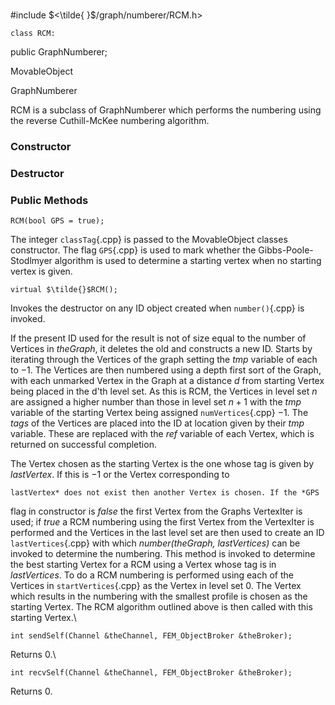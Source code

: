 \
#include $<\tilde{ }$/graph/numberer/RCM.h$>$



```{.cpp}
class RCM:
```
 public GraphNumberer;


MovableObject

GraphNumberer

RCM is a subclass of GraphNumberer which performs the numbering using
the reverse Cuthill-McKee numbering algorithm.
### Constructor

### Destructor

### Public Methods



```{.cpp}
RCM(bool GPS = true);
```


The integer `classTag`{.cpp} is passed to the MovableObject classes
constructor. The flag `GPS`{.cpp} is used to mark whether the
Gibbs-Poole-Stodlmyer algorithm is used to determine a starting vertex
when no starting vertex is given.

```{.cpp}
virtual $\tilde{}$RCM();
```


Invokes the destructor on any ID object created when `number()`{.cpp} is
invoked.

If the present ID used for the result is not of size equal to the number
of Vertices in *theGraph*, it deletes the old and constructs a new ID.
Starts by iterating through the Vertices of the graph setting the *tmp*
variable of each to $-1$. The Vertices are then numbered using a depth
first sort of the Graph, with each unmarked Vertex in the Graph at a
distance $d$ from starting Vertex being placed in the d'th level set. As
this is RCM, the Vertices in level set $n$ are assigned a higher number
than those in level set $n+1$ with the *tmp* variable of the starting
Vertex being assigned `numVertices`{.cpp} $-1$. The *tags* of the Vertices are
placed into the ID at location given by their *tmp* variable. These are
replaced with the *ref* variable of each Vertex, which is returned on
successful completion.

The Vertex chosen as the starting Vertex is the one whose tag is given
by *lastVertex*. If this is $-1$ or the Vertex corresponding to

```{.cpp}
lastVertex* does not exist then another Vertex is chosen. If the *GPS
```

flag in constructor is *false* the first Vertex from the Graphs
VertexIter is used; if *true* a RCM numbering using the first Vertex
from the VertexIter is performed and the Vertices in the last level set
are then used to create an ID `lastVertices`{.cpp} with which
*number(theGraph, lastVertices)* can be invoked to determine the
numbering.
This method is invoked to determine the best starting Vertex for a RCM
using a Vertex whose tag is in *lastVertices*. To do a RCM numbering is
performed using each of the Vertices in `startVertices`{.cpp} as the Vertex in
level set $0$. The Vertex which results in the numbering with the
smallest profile is chosen as the starting Vertex. The RCM algorithm
outlined above is then called with this starting Vertex.\

```{.cpp}
int sendSelf(Channel &theChannel, FEM_ObjectBroker &theBroker);
```

Returns $0$.\

```{.cpp}
int recvSelf(Channel &theChannel, FEM_ObjectBroker &theBroker);
```

Returns $0$.
